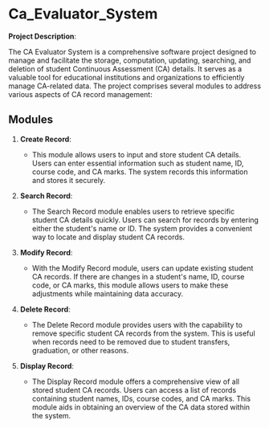 # Ca_Evaluator_System
**Project Description**:

The CA Evaluator System is a comprehensive software project designed to manage and facilitate the storage, computation, updating, searching, and deletion of student Continuous Assessment (CA) details. It serves as a valuable tool for educational institutions and organizations to efficiently manage CA-related data. The project comprises several modules to address various aspects of CA record management:
## Modules

1. **Create Record**:
   - This module allows users to input and store student CA details. Users can enter essential information such as student name, ID, course code, and CA marks. The system records this information and stores it securely.

2. **Search Record**:
   - The Search Record module enables users to retrieve specific student CA details quickly. Users can search for records by entering either the student's name or ID. The system provides a convenient way to locate and display student CA records.

3. **Modify Record**:
   - With the Modify Record module, users can update existing student CA records. If there are changes in a student's name, ID, course code, or CA marks, this module allows users to make these adjustments while maintaining data accuracy.

4. **Delete Record**:
   - The Delete Record module provides users with the capability to remove specific student CA records from the system. This is useful when records need to be removed due to student transfers, graduation, or other reasons.

5. **Display Record**:
   - The Display Record module offers a comprehensive view of all stored student CA records. Users can access a list of records containing student names, IDs, course codes, and CA marks. This module aids in obtaining an overview of the CA data stored within the system.
